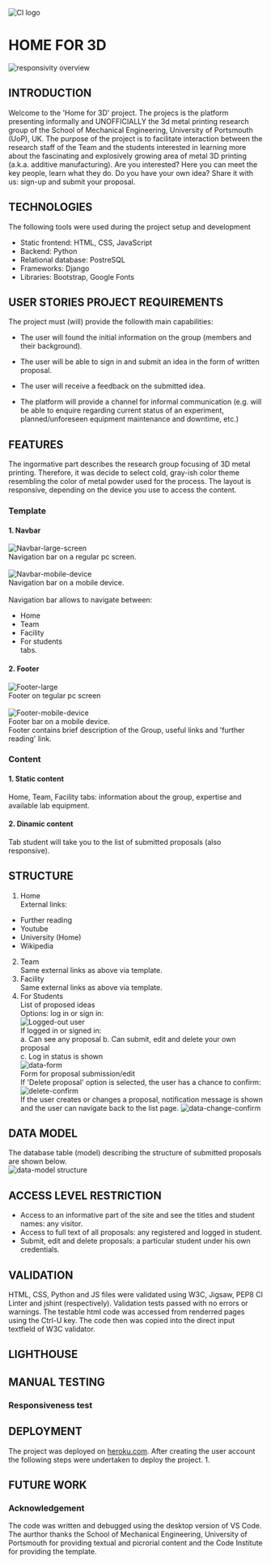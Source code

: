 ![CI logo](https://codeinstitute.s3.amazonaws.com/fullstack/ci_logo_small.png)


# HOME FOR 3D
![responsivity overview](./static/images/responsivity.jpg)<br>

## INTRODUCTION

Welcome to the 'Home for 3D' project. The projecs is the platform presenting informally and UNOFFICIALLY the 3d metal printing research group of the School of Mechanical Engineering, University of Portsmouth (UoP), UK. The purpose of the project is to facilitate interaction between the research staff of the Team and the students interested in learning more about the fascinating and explosively growing area of metal 3D printing (a.k.a. additive manufacturing). Are you interested? Here you can meet the key people, learn what they do. Do you have your own idea? Share it with us: sign-up and submit your proposal.

## TECHNOLOGIES

The following tools were used during the project setup and development
- Static frontend: HTML, CSS, JavaScript
- Backend: Python
- Relational database: PostreSQL
- Frameworks: Django
- Libraries: Bootstrap, Google Fonts


## USER STORIES PROJECT REQUIREMENTS

The project must (will) provide the followith main capabilities:

- The user will found the initial information on the group (members and their background).

- The user will be able to sign in and submit an idea in the form of written proposal.

- The user will receive a feedback on the submitted idea.

- The platform will provide a channel for informal communication (e.g. will be able to enquire regarding current status of an experiment, planned/unforeseen equipment maintenance and downtime, etc.)

## FEATURES
The ingormative part describes the research group focusing of 3D metal printing. Therefore, it was decide to select cold, gray-ish color theme resembling the color of metal powder used for the process. The layout is responsive, depending on the device you use to access the content.
### Template
#### 1. Navbar
![Navbar-large-screen](./static/images/nav-bar-large.jpg)<br>
Navigation bar on a regular pc screen.<br><br>
![Navbar-mobile-device](./static/images/nav-bar-mobile.jpg)<br>
Navigation bar on a mobile device.<br><br>
Navigation bar allows to navigate between:
- Home
- Team
- Facility
- For students<br>
tabs.
#### 2. Footer
![Footer-large](./static/images/footer-large.jpg)<br>
Footer on tegular pc screen<br><br>
![Footer-mobile-device](./static/images/footer-mobile.jpg)<br>
Footer bar on a mobile device.<br>
Footer contains brief description of the Group, useful links and 'further reading' link.
### Content
#### 1. Static content
Home, Team, Facility tabs: information about the group, expertise and available lab equipment.
#### 2. Dinamic content
Tab student will take you to the list of submitted proposals (also responsive).


## STRUCTURE
1. Home<br>
External links:<br>
 - Further reading
 - Youtube
 - University (Home)
 - Wikipedia<br>
2. Team<br>
Same external links as above via template.
3. Facility<br>
Same external links as above via template.
4. For Students<br>
List of proposed ideas<br>
Options: log in or sign in:<br>
![Logged-out user](./static/images/log-in-invite.jpg)<br>
If logged in or signed in:<br>
a. Can see any proposal
b. Can submit, edit and delete your own proposal<br>
c. Log in status is shown<br>
![data-form]()<br>
Form for proposal submission/edit<br>
If 'Delete proposal' option is selected, the user has a chance to confirm:<br>
![delete-confirm]()<br>
If the user creates or changes a proposal, notification message is shown and the user can navigate back to the list page.
![data-change-confirm]()<br>

## DATA MODEL
The database table (model) describing the structure of submitted proposals are shown below.<br>
![data-model structure]()


## ACCESS LEVEL RESTRICTION
- Access to an informative part of the site and see the titles and student names: any visitor.
- Access to full text of all proposals: any registered and logged in student.
- Submit, edit and delete proposals: a particular student under his own credentials.

## VALIDATION
HTML, CSS, Python and JS files were validated using W3C, Jigsaw, PEP8 CI Linter and jshint (respectively). Validation tests passed with no errors or warnings. The testable html code was accessed from renderred pages using the Ctrl-U key. The code then was copied into the direct input textfield of W3C validator.

## LIGHTHOUSE

## MANUAL TESTING


### Responsiveness test

## DEPLOYMENT
The project was deployed on [heroku.com](www.heroku.com). After creating the user account the following steps were undertaken to deploy the project.
1. 

## FUTURE WORK

### Acknowledgement
The code was written and debugged using the desktop version of VS Code. The aurthor thanks the School of Mechanical Engineering, University of Portsmouth for providing textual and picrorial content and the Code Institute for providing the template.

